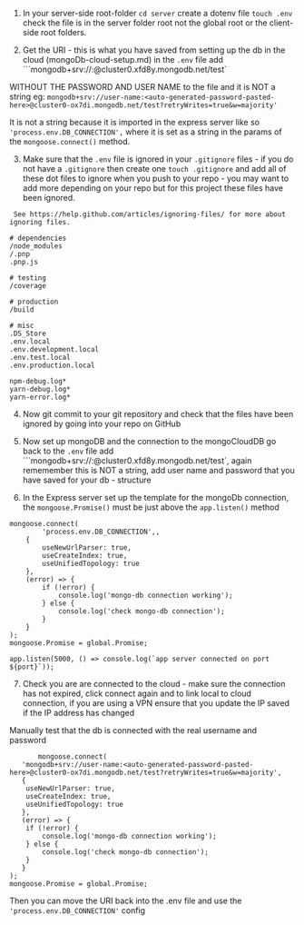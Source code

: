 1. In  your server-side root-folder ```cd server``` create a dotenv file ```touch .env``` check the file is in the server folder root not the global root or the client-side root folders.

2. Get the URI - this is what you have saved from setting up the db in the cloud (mongoDb-cloud-setup.md) in the ```.env``` file add ```mongodb+srv://:@cluster0.xfd8y.mongodb.net/test`

WITHOUT THE PASSWORD AND USER NAME to the file and it is NOT a string eg: ```mongodb+srv://user-name:<auto-generated-password-pasted-here>@cluster0-ox7di.mongodb.net/test?retryWrites=true&w=majority'``` 

It is not a string because it is imported in the express server like so ```	'process.env.DB_CONNECTION',``` where it is set as a string in the params of the ```mongoose.connect()``` method.

3. Make sure that the ```.env``` file is ignored in your ```.gitignore``` files - if you do not have a ```.gitignore``` then create one ```touch .gitignore``` and add all of these dot files to ignore when you push to your repo - you may want to add more depending on your repo but for this project these files have been ignored.

```
 See https://help.github.com/articles/ignoring-files/ for more about ignoring files.

# dependencies
/node_modules
/.pnp
.pnp.js

# testing
/coverage

# production
/build

# misc
.DS_Store
.env.local
.env.development.local
.env.test.local
.env.production.local

npm-debug.log*
yarn-debug.log*
yarn-error.log*
```

4. Now git commit to your git repository and check that the files have been ignored by going into your repo on GitHub

5. Now set up mongoDB and the connection to the mongoCloudDB go back to the ```.env``` file add ```mongodb+srv://:@cluster0.xfd8y.mongodb.net/test`, again rememember this is NOT a string, add user name and password that you have saved for your db - structure


6. In the Express server set up the template for the mongoDb connection, the ```mongoose.Promise()``` must be just above the ```app.listen()``` method

```
mongoose.connect(
		'process.env.DB_CONNECTION',,
	{
		useNewUrlParser: true,
		useCreateIndex: true,
		useUnifiedTopology: true
	},
	(error) => {
		if (!error) {
			console.log('mongo-db connection working');
		} else {
			console.log('check mongo-db connection');
		}
	}
);
mongoose.Promise = global.Promise;

app.listen(5000, () => console.log(`app server connected on port ${port}`));
```

7. Check you are are connected to the cloud - make sure the connection has not expired, click connect again and to link local to cloud connection, if you are using a VPN ensure that you update the IP saved if the IP address has changed

Manually test that the db is connected with the real username and password

```
       mongoose.connect(
   'mongodb+srv://user-name:<auto-generated-password-pasted-here>@cluster0-ox7di.mongodb.net/test?retryWrites=true&w=majority',
   {
   	useNewUrlParser: true,
   	useCreateIndex: true,
   	useUnifiedTopology: true
   },
   (error) => {
   	if (!error) {
   		console.log('mongo-db connection working');
   	} else {
   		console.log('check mongo-db connection');
   	}
   }
);
mongoose.Promise = global.Promise;
```

Then you can move the URI back into the .env file and use the ```'process.env.DB_CONNECTION'``` config
